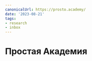 ```yaml
---
canonicalUrl: https://prosto.academy/
date: '2023-08-21'
tags:
- research
- inbox
---
```


# Простая Академия